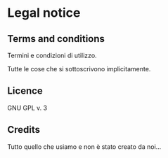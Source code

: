 # Legal notice

## Terms and conditions

Termini e condizioni di utilizzo.

Tutte le cose che si sottoscrivono implicitamente.

## Licence

GNU GPL v. 3

## Credits

Tutto quello che usiamo e non è stato creato da noi...
